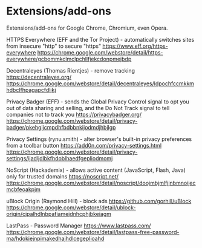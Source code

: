 # Extensions/add-ons

Extensions/add-ons for Google Chrome, Chromium, even Opera.
<!-- 
_template_ ([#]())</br>
[add-ons webstore]() | 
[website]() | 
[source-code]()
-->

HTTPS Everywhere (EFF and the Tor Project) - automatically switches sites from insecure "http" to secure "https"
https://www.eff.org/https-everywhere
https://chrome.google.com/webstore/detail/https-everywhere/gcbommkclmclpchllfjekcdonpmejbdp

Decentraleyes (Thomas Rientjes) - remove tracking
https://decentraleyes.org/
https://chrome.google.com/webstore/detail/decentraleyes/ldpochfccmkkmhdbclfhpagapcfdljkj

Privacy Badger (EFF) - sends the Global Privacy Control signal to opt you out of data sharing and selling, and the Do Not Track signal to tell companies not to track you
https://privacybadger.org/
https://chrome.google.com/webstore/detail/privacy-badger/pkehgijcmpdhfbdbbnkijodmdjhbjlgp

Privacy Settings (rynu.smith) - alter browser's built-in privacy preferences from a toolbar button
https://add0n.com/privacy-settings.html
https://chrome.google.com/webstore/detail/privacy-settings/ijadljdlbkfhdoblhaedfgepliodmomj

NoScript (Hackademix) - allows active content (JavaScript, Flash, Java) only for trusted domains
https://noscript.net/
https://chrome.google.com/webstore/detail/noscript/doojmbjmlfjjnbmnoijecmcbfeoakpjm

uBlock Origin (Raymond Hill) - block ads
https://github.com/gorhill/uBlock
https://chrome.google.com/webstore/detail/ublock-origin/cjpalhdlnbpafiamejdnhcphjbkeiagm

LastPass - Password Manager
https://www.lastpass.com/
https://chrome.google.com/webstore/detail/lastpass-free-password-ma/hdokiejnpimakedhajhdlcegeplioahd
